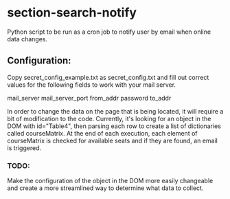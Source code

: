 # section-search-notify
Python script to be run as a cron job to notify user by email when online data changes.

## Configuration:
Copy secret_config_example.txt as secret_config.txt and fill out correct values for the following fields to work with your mail server.

mail_server
mail_server_port
from_addr
password
to_addr

In order to change the data on the page that is being located, it will require a bit of modification to the code. Currently, it's looking for an object in the DOM with id="Table4", then parsing each row to create a list of dictionaries called courseMatrix. At the end of each execution, each element of courseMatrix is checked for available seats and if they are found, an email is triggered.

### TODO:
Make the configuration of the object in the DOM more easily changeable and create a more streamlined way to determine what data to collect.
